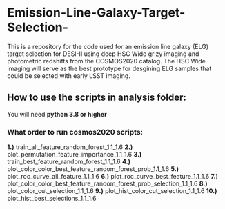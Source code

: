 # Emission-Line-Galaxy-Target-Selection-
 
  This is a repository for the code used for an emission line galaxy (ELG) target selection for DESI-II using deep HSC Wide grizy imaging and photometric redshifts from the COSMOS2020 catalog. The HSC Wide imaging will serve as the best prototype for desgining ELG samples that could be selected with early LSST imaging.

## How to use the scripts in analysis folder:
You will need **python 3.8 or higher**
### What order to run cosmos2020 scripts:
**1.)** train_all_feature_random_forest_1.1_1.6
**2.)** plot_permutation_feature_importance_1.1_1.6
**3.)** train_best_feature_random_forest_1.1_1.6
**4.)** plot_color_color_best_feature_random_forest_prob_1.1_1.6
**5.)** plot_roc_curve_all_feature_1.1_1.6
**6.)** plot_roc_curve_best_feature_1.1_1.6
**7.)** plot_color_color_best_feature_random_forest_prob_selection_1.1_1.6
**8.)** plot_color_cut_selection_1.1_1.6
**9.)** plot_hist_color_cut_selection_1.1_1.6
**10.)** plot_hist_best_selections_1.1_1.6
